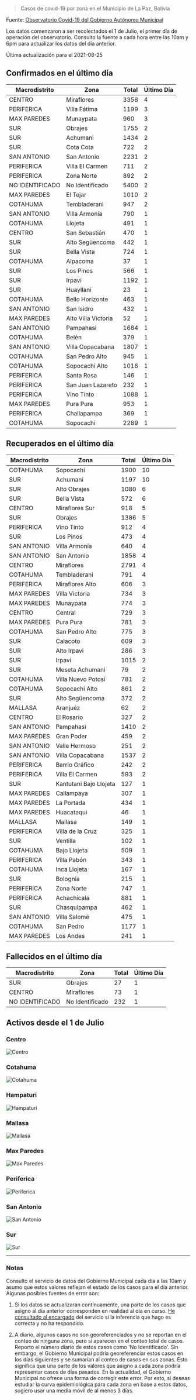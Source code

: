 > Casos de covid-19 por zona en el Municipio de La Paz, Bolivia

Fuente: [Observatorio Covid-19 del Gobierno Autónomo Municipal](http://observatoriocovid19.lapaz.bo/observatorio/index.php/datos-abiertos-covid)

Los datos comenzaron a ser recolectados el 1 de Julio, el primer día de operación del observatorio. Consulto la fuente a cada hora entre las 10am y 6pm para actualizar los datos del día anterior.

Última actualización para el 2021-08-25

## Confirmados en el último día

| Macrodistrito   | Zona                |   Total |   Último Día |
|-----------------|---------------------|---------|--------------|
| CENTRO          | Miraflores          |    3358 |            4 |
| PERIFERICA      | Villa Fátima        |    1199 |            3 |
| MAX PAREDES     | Munaypata           |     960 |            3 |
| SUR             | Obrajes             |    1755 |            2 |
| SUR             | Achumani            |    1434 |            2 |
| SUR             | Cota Cota           |     722 |            2 |
| SAN ANTONIO     | San Antonio         |    2231 |            2 |
| PERIFERICA      | Villa El Carmen     |     711 |            2 |
| PERIFERICA      | Zona Norte          |     892 |            2 |
| NO IDENTIFICADO | No Identificado     |    5400 |            2 |
| MAX PAREDES     | El Tejar            |    1010 |            2 |
| COTAHUMA        | Tembladerani        |     947 |            2 |
| SAN ANTONIO     | Villa Armonía       |     790 |            1 |
| COTAHUMA        | Llojeta             |     491 |            1 |
| CENTRO          | San Sebastián       |     470 |            1 |
| SUR             | Alto Següencoma     |     442 |            1 |
| SUR             | Bella Vista         |     724 |            1 |
| COTAHUMA        | Alpacoma            |      37 |            1 |
| SUR             | Los Pinos           |     566 |            1 |
| SUR             | Irpavi              |    1192 |            1 |
| SUR             | Huayllani           |      23 |            1 |
| COTAHUMA        | Bello Horizonte     |     463 |            1 |
| SAN ANTONIO     | San Isidro          |     432 |            1 |
| MAX PAREDES     | Alto Villa Victoria |      52 |            1 |
| SAN ANTONIO     | Pampahasi           |    1684 |            1 |
| COTAHUMA        | Belén               |     379 |            1 |
| SAN ANTONIO     | Villa Copacabana    |    1807 |            1 |
| COTAHUMA        | San Pedro Alto      |     945 |            1 |
| COTAHUMA        | Sopocachi Alto      |    1016 |            1 |
| PERIFERICA      | Santa Rosa          |     146 |            1 |
| PERIFERICA      | San Juan Lazareto   |     232 |            1 |
| PERIFERICA      | Vino Tinto          |    1088 |            1 |
| MAX PAREDES     | Pura Pura           |     953 |            1 |
| PERIFERICA      | Challapampa         |     369 |            1 |
| COTAHUMA        | Sopocachi           |    2289 |            1 |

## Recuperados en el último día

| Macrodistrito   | Zona                   |   Total |   Último Día |
|-----------------|------------------------|---------|--------------|
| COTAHUMA        | Sopocachi              |    1900 |           10 |
| SUR             | Achumani               |    1197 |           10 |
| SUR             | Alto Obrajes           |    1080 |            6 |
| SUR             | Bella Vista            |     572 |            6 |
| CENTRO          | Miraflores Sur         |     918 |            5 |
| SUR             | Obrajes                |    1386 |            5 |
| PERIFERICA      | Vino Tinto             |     912 |            4 |
| SUR             | Los Pinos              |     473 |            4 |
| SAN ANTONIO     | Villa Armonía          |     640 |            4 |
| SAN ANTONIO     | San Antonio            |    1858 |            4 |
| CENTRO          | Miraflores             |    2791 |            4 |
| COTAHUMA        | Tembladerani           |     791 |            4 |
| PERIFERICA      | Miraflores Alto        |     606 |            3 |
| MAX PAREDES     | Villa Victoria         |     734 |            3 |
| MAX PAREDES     | Munaypata              |     774 |            3 |
| CENTRO          | Central                |     729 |            3 |
| MAX PAREDES     | Pura Pura              |     781 |            3 |
| COTAHUMA        | San Pedro Alto         |     775 |            3 |
| SUR             | Calacoto               |     609 |            3 |
| SUR             | Alto Irpavi            |     286 |            3 |
| SUR             | Irpavi                 |    1015 |            2 |
| SUR             | Meseta Achumani        |      79 |            2 |
| COTAHUMA        | Villa Nuevo Potosí     |     781 |            2 |
| COTAHUMA        | Sopocachi Alto         |     861 |            2 |
| SUR             | Alto Següencoma        |     372 |            2 |
| MALLASA         | Aranjuéz               |      62 |            2 |
| CENTRO          | El Rosario             |     327 |            2 |
| SAN ANTONIO     | Pampahasi              |    1410 |            2 |
| MAX PAREDES     | Gran Poder             |     459 |            2 |
| SAN ANTONIO     | Valle Hermoso          |     251 |            2 |
| SAN ANTONIO     | Villa Copacabana       |    1537 |            2 |
| PERIFERICA      | Barrio Gráfico         |     242 |            2 |
| PERIFERICA      | Villa El Carmen        |     593 |            2 |
| SUR             | Kantutani Bajo Llojeta |     127 |            1 |
| MAX PAREDES     | Callampaya             |     307 |            1 |
| MAX PAREDES     | La Portada             |     434 |            1 |
| MAX PAREDES     | Huacataqui             |      46 |            1 |
| MALLASA         | Mallasa                |     149 |            1 |
| PERIFERICA      | Villa de la Cruz       |     325 |            1 |
| SUR             | Ventilla               |     102 |            1 |
| COTAHUMA        | Bajo Llojeta           |     509 |            1 |
| PERIFERICA      | Villa Pabón            |     343 |            1 |
| COTAHUMA        | Inca Llojeta           |     167 |            1 |
| SUR             | Bolognia               |     215 |            1 |
| PERIFERICA      | Zona Norte             |     747 |            1 |
| PERIFERICA      | Achachicala            |     881 |            1 |
| SUR             | Chasquipampa           |     462 |            1 |
| SAN ANTONIO     | Villa Salomé           |     475 |            1 |
| COTAHUMA        | San Pedro              |    1177 |            1 |
| MAX PAREDES     | Los Andes              |     241 |            1 |

## Fallecidos en el último día

| Macrodistrito   | Zona            |   Total |   Último Día |
|-----------------|-----------------|---------|--------------|
| SUR             | Obrajes         |      27 |            1 |
| CENTRO          | Miraflores      |      73 |            1 |
| NO IDENTIFICADO | No Identificado |     232 |            1 |

## Activos desde el 1 de Julio

### Centro

![Centro](plots/activos_centro.png)

### Cotahuma

![Cotahuma](plots/activos_cotahuma.png)

### Hampaturi

![Hampaturi](plots/activos_hampaturi.png)

### Mallasa

![Mallasa](plots/activos_mallasa.png)

### Max Paredes

![Max Paredes](plots/activos_max_paredes.png)

### Periferica

![Periferica](plots/activos_periferica.png)

### San Antonio

![San Antonio](plots/activos_san_antonio.png)

### Sur

![Sur](plots/activos_sur.png)

---

### Notas

Consulto el servicio de datos del Gobierno Municipal cada día a las 10am y asumo que estos valores reflejan el estado de los casos para el día anterior. Algunas posibles fuentes de error son:

1. Si los datos se actualizaran contínuamente, una parte de los casos que asigno al día anterior corresponden en realidad al día en curso. [He consultado al encargado](https://twitter.com/mauforonda/status/1278727234765959168) del servicio si la inferencia que hago es correcta y no ha respondido.

2. A diario, algunos casos no son georeferenciados y no se reportan en el conteo de ninguna zona, pero sí aparecen en el conteo total de casos. Reporto el número diario de estos casos como 'No Identificado'.  Sin embargo, el Gobierno Municipal podría georeferenciar estos casos en los días siguientes y se sumarían al conteo de casos en sus zonas. Esto significa que una parte de los valores que asigno a cada zona podría representar casos de días pasados. En la actualidad, el Gobierno Municipal no ofrece una forma de corregir este error. Por esto, si deseas estudiar la curva epidemiológica para cada zona en base a estos datos, sugiero usar una media móvil de al menos 3 días.